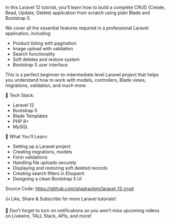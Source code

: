 In this Laravel 12 tutorial, you'll learn how to build a complete CRUD (Create, Read, Update, Delete) application from scratch using plain Blade and Bootstrap 5. 

We cover all the essential features required in a professional Laravel application, including:

- Product listing with pagination  
- Image upload with validation  
- Search functionality  
- Soft deletes and restore system   
- Bootstrap 5 user interface  

This is a perfect beginner-to-intermediate level Laravel project that helps you understand how to work with models, controllers, Blade views, migrations, validation, and much more.

🔧 Tech Stack:
- Laravel 12
- Bootstrap 5
- Blade Templates
- PHP 8+
- MySQL

🧠 What You'll Learn:
- Setting up a Laravel project
- Creating migrations, models
- Form validations
- Handling file uploads securely
- Displaying and restoring soft deleted records
- Creating search filters in Eloquent
- Designing a clean Bootstrap 5 UI

Source Code: https://github.com/shadrackjm/laravel-12-crud

👍 Like, Share & Subscribe for more Laravel tutorials!

🔔 Don’t forget to turn on notifications so you won’t miss upcoming videos on Livewire, TALL Stack, APIs, and more!

